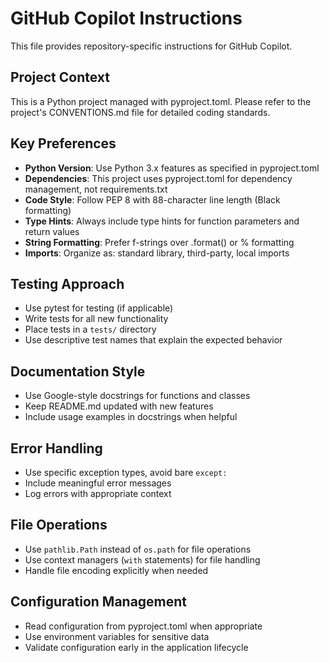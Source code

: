# GitHub Copilot Instructions

This file provides repository-specific instructions for GitHub Copilot.

## Project Context

This is a Python project managed with pyproject.toml. Please refer to the project's CONVENTIONS.md file for detailed coding standards.

## Key Preferences

- **Python Version**: Use Python 3.x features as specified in pyproject.toml
- **Dependencies**: This project uses pyproject.toml for dependency management, not requirements.txt
- **Code Style**: Follow PEP 8 with 88-character line length (Black formatting)
- **Type Hints**: Always include type hints for function parameters and return values
- **String Formatting**: Prefer f-strings over .format() or % formatting
- **Imports**: Organize as: standard library, third-party, local imports

## Testing Approach

- Use pytest for testing (if applicable)
- Write tests for all new functionality
- Place tests in a `tests/` directory
- Use descriptive test names that explain the expected behavior

## Documentation Style

- Use Google-style docstrings for functions and classes
- Keep README.md updated with new features
- Include usage examples in docstrings when helpful

## Error Handling

- Use specific exception types, avoid bare `except:`
- Include meaningful error messages
- Log errors with appropriate context

## File Operations

- Use `pathlib.Path` instead of `os.path` for file operations
- Use context managers (`with` statements) for file handling
- Handle file encoding explicitly when needed

## Configuration Management

- Read configuration from pyproject.toml when appropriate
- Use environment variables for sensitive data
- Validate configuration early in the application lifecycle